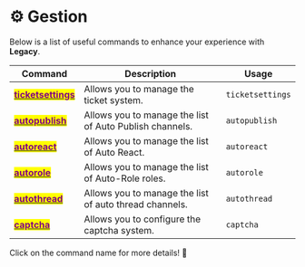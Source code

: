 # ⚙️ Gestion

Below is a list of useful commands to enhance your experience with **Legacy**.

| Command                                                                     | Description                                             | Usage            |
| --------------------------------------------------------------------------- | ------------------------------------------------------- | ---------------- |
| [<mark style="color:purple;">**ticketsettings**</mark>](ticket-settings.md) | Allows you to manage the ticket system.                 | `ticketsettings` |
| [<mark style="color:purple;">**autopublish**</mark>](ticket-settings-1.md)  | Allows you to manage the list of Auto Publish channels. | `autopublish`    |
| [<mark style="color:purple;">**autoreact**</mark>](ticket-settings-3.md)    | Allows you to manage the list of Auto React.            | `autoreact`      |
| [<mark style="color:purple;">**autorole**</mark>](ticket-settings-4.md)     | Allows you to manage the list of Auto-Role roles.       | `autorole`       |
| [<mark style="color:purple;">**autothread**</mark>](ticket-settings-2.md)   | Allows you to manage the list of auto thread channels.  | `autothread`     |
| [<mark style="color:purple;">**captcha**</mark>](ticket-settings-5.md)      | Allows you to configure the captcha system.             | `captcha`        |

Click on the command name for more details! 🚀
